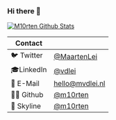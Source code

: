 ### Hi there 👋
[![M10rten Github Stats](https://github-readme-stats.vercel.app/api?username=m10rten&count_private=true&show_icons=true&theme=github_dark)](https://github.com/m10rten)
<!-- <a href="#">
  <img style="width:100%;" src="https://raw.githubusercontent.com/m10rten/m10rten/main/banner.png" title="m10rten" alt="profile banner" />
</a> -->

| Contact | |
| -- | -- |
| 🐦 Twitter  | [@MaartenLei](https://twitter.com/MaartenLei) |
| 🎓LinkedIn  | [@vdlei](https://www.linkedin.com/in/vdlei) |
| 📧 E-Mail   | [hello@mvdlei.nl](mailto:hello@mvdlei.nl) |
| 🐱‍👤 Github | [@m10rten](https://github.com/m10rten) |
| 🌃 Skyline | [@m10rten](https://skyline.github.com/m10rten/) |

